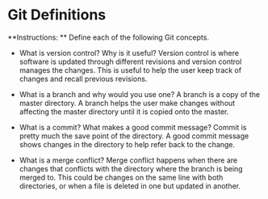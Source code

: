 # Git Definitions

**Instructions: ** Define each of the following Git concepts.

* What is version control?  Why is it useful?
Version control is where software is updated through different revisions and version control manages the changes. This is useful to help the user keep track of changes and recall previous revisions.

* What is a branch and why would you use one?
A branch is a copy of the master directory. A branch helps the user make changes without affecting the master directory until it is copied onto the master.

* What is a commit? What makes a good commit message?
Commit is pretty much the save point of the directory. A good commit message shows changes in the directory to help refer back to the change.

* What is a merge conflict?
Merge conflict happens when there are changes that conflicts with the directory where the branch is being merged to. This could be changes on the same line with both directories, or when a file is deleted in one but updated in another.